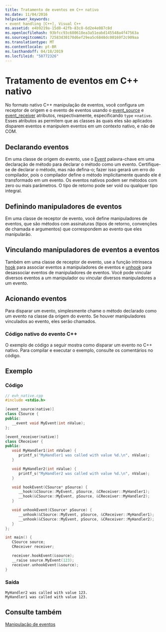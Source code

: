 ```yaml
---
title: Tratamento de eventos em C++ nativo
ms.date: 11/04/2016
helpviewer_keywords:
- event handling [C++], Visual C++
ms.assetid: e4b9219a-15d8-42fb-83c8-6d2e4e087c8d
ms.openlocfilehash: 93bfcc93c680618ea3a51eabd145548a4f47563a
ms.sourcegitcommit: 72583d30170d6ef29ea5c6848dc00169f2c909aa
ms.translationtype: MT
ms.contentlocale: pt-BR
ms.lasthandoff: 04/18/2019
ms.locfileid: "58772326"
---
```

# <a name="event-handling-in-native-c"></a>Tratamento de eventos em C++ nativo

No formato nativo C++ manipulação de eventos, você configura um receptor de origem e o evento de eventos usando o [event_source](../windows/attributes/event-source.md) e [event_receiver](../windows/attributes/event-receiver.md) atributos, respectivamente, especificando `type` =`native`. Esses atributos as permitem que as classes às quais eles são aplicados disparem eventos e manipulem eventos em um contexto nativo, e não de COM.

## <a name="declaring-events"></a>Declarando eventos

Em uma classe de origem do evento, use o [Event](../cpp/event.md) palavra-chave em uma declaração de método para declarar o método como um evento. Certifique-se de declarar o método, mas não defina-o; fazer isso gerará um erro do compilador, pois o compilador define o método implicitamente quando ele é transformado em um evento. Os eventos nativos podem ser métodos com zero ou mais parâmetros. O tipo de retorno pode ser void ou qualquer tipo integral.

## <a name="defining-event-handlers"></a>Definindo manipuladores de eventos

Em uma classe de receptor de evento, você define manipuladores de eventos, que são métodos com assinaturas (tipos de retorno, convenções de chamada e argumentos) que correspondem ao evento que eles manipularão.

## <a name="hooking-event-handlers-to-events"></a>Vinculando manipuladores de eventos a eventos

Também em uma classe de receptor de evento, use a função intrínseca [hook](../cpp/hook.md) para associar eventos a manipuladores de eventos e [unhook](../cpp/unhook.md) para desassociar eventos de manipuladores de eventos. Você pode vincular diversos eventos a um manipulador ou vincular diversos manipuladores a um evento.

## <a name="firing-events"></a>Acionando eventos

Para disparar um evento, simplesmente chame o método declarado como um evento na classe da origem do evento. Se houver manipuladores vinculados ao evento, eles serão chamados.

### <a name="native-c-event-code"></a>Código nativo do evento C++

O exemplo de código a seguir mostra como disparar um evento no C++ nativo. Para compilar e executar o exemplo, consulte os comentários no código.

## <a name="example"></a>Exemplo

### <a name="code"></a>Código

```cpp
// evh_native.cpp
#include <stdio.h>

[event_source(native)]
class CSource {
public:
   __event void MyEvent(int nValue);
};

[event_receiver(native)]
class CReceiver {
public:
   void MyHandler1(int nValue) {
      printf_s("MyHandler1 was called with value %d.\n", nValue);
   }

   void MyHandler2(int nValue) {
      printf_s("MyHandler2 was called with value %d.\n", nValue);
   }

   void hookEvent(CSource* pSource) {
      __hook(&CSource::MyEvent, pSource, &CReceiver::MyHandler1);
      __hook(&CSource::MyEvent, pSource, &CReceiver::MyHandler2);
   }

   void unhookEvent(CSource* pSource) {
      __unhook(&CSource::MyEvent, pSource, &CReceiver::MyHandler1);
      __unhook(&CSource::MyEvent, pSource, &CReceiver::MyHandler2);
   }
};

int main() {
   CSource source;
   CReceiver receiver;

   receiver.hookEvent(&source);
   __raise source.MyEvent(123);
   receiver.unhookEvent(&source);
}
```

### <a name="output"></a>Saída

```Output
MyHandler2 was called with value 123.
MyHandler1 was called with value 123.
```

## <a name="see-also"></a>Consulte também

[Manipulação de eventos](../cpp/event-handling.md)